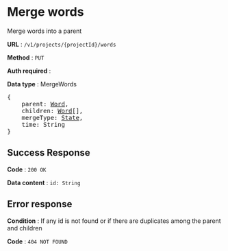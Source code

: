 # Merge words

Merge words into a parent

**URL** : `/v1/projects/{projectId}/words`

**Method** : `PUT`

**Auth required** :

**Data type** : MergeWords

<pre>
{
    parent: <a href=word.md>Word</a>,
    children: <a href=word.md>Word</a>[],
    mergeType: <a href=state.md>State</a>,
    time: String
}
</pre>

## Success Response

**Code** : `200 OK`

**Data content** : `id: String`

## Error response

**Condition** : If any id is not found or if there are duplicates among the parent and children

**Code** : `404 NOT FOUND`

